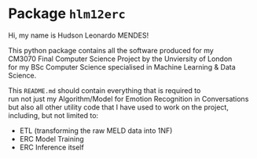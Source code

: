 # Package `hlm12erc`

Hi, my name is Hudson Leonardo MENDES!

This python package contains all the software produced for my<br />
CM3070 Final Computer Science Project by the Unviersity of London<br />
for my BSc Computer Science specialised in Machine Learning & Data Science.

This `README.md` should contain everything that is required to<br />
run not just my Algorithm/Model for Emotion Recognition in Conversations<br />
but also all other utility code that I have used to work on the project,<br />
including, but not limited to:

- ETL (transforming the raw MELD data into 1NF)
- ERC Model Training
- ERC Inference itself

```
